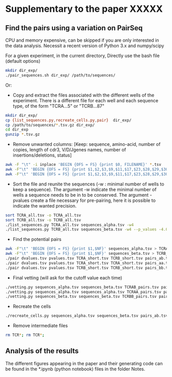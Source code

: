 # Supplementary to the paper XXXXX


## Find the pairs using a variation on PairSeq

CPU and memory expensive, can be skipped if you are only interested in the data analysis.
Necessit a recent version of Python 3.x and numpy/scipy

For a given experiment, in the current directory, 
Directly use the bash file (default options)
```bash
mkdir dir_exp/
./pair_sequences.sh dir_exp/ /path/to/sequences/
```
Or:
- Copy and extract the files associated with the different wells of the experiment.
  There is a different file for each well and each sequence type, of the form "TCRA...5" or "TCRB...87"
```bash
mkdir dir_exp/ 
cp {list_sequences.py,recreate_cells.py,pair}  dir_exp/
cp /path/to/sequences/*.tsv.gz dir_exp/
cd dir_exp
gunzip *.tsv.gz
```
- Remove unwanted columns:
[Keep: sequence, amino-acid, number of copies, length of cdr3, V/D/Jgenes names, number of insertions/deletions, status]
```bash
awk -F "\t" -i inplace 'BEGIN {OFS = FS} {print $0, FILENAME}' *.tsv
awk -F"\t" 'BEGIN {OFS = FS} {print $1,$2,$3,$9,$11,$17,$23,$28,$29,$30,$31,$32,$33,$43,$NF}' TCRA.* > TCRA_all.tsv
awk -F"\t" 'BEGIN {OFS = FS} {print $1,$2,$3,$9,$11,$17,$23,$28,$29,$30,$31,$32,$33,$43,$NF}' TCRB.* > TCRB_all.tsv
```
- Sort the file and reunite the sequences (-w : minimal number of wells to keep a sequence). 
The argument -w indicate the minimal number of wells a sequence needs to be in to be conserved.
The argument -pvalues create a file necessary for pre-pairing, here it is possible to indicate
the wanted precision.
```bash
sort TCRA_all.tsv -o TCRA_all.tsv
sort TCRB_all.tsv -o TCRB_all.tsv
./list_sequences.py TCRA_all.tsv sequences_alpha.tsv -w4
./list_sequences.py TCRB_all.tsv sequences_beta.tsv -w4 --p_values -4.0
```
- Find the potential pairs
```bash
awk -F"\t" 'BEGIN {OFS = FS} {print $1,$NF}' sequences_alpha.tsv > TCRA_short.tsv
awk -F"\t" 'BEGIN {OFS = FS} {print $1,$NF}' sequences_beta.tsv > TCRB_short.tsv
./pair dvalues.tsv pvalues.tsv TCRA_short.tsv TCRB_short.tsv pairs_ab.tsv 0.01
./pair dvalues.tsv pvalues.tsv TCRA_short.tsv TCRA_short.tsv pairs_aa.tsv 0.01
./pair dvalues.tsv pvalues.tsv TCRB_short.tsv TCRB_short.tsv pairs_bb.tsv 0.01
```
- Final vetting (will ask for the cutoff value each time)
```bash
./vetting.py sequences_alpha.tsv sequences_beta.tsv TCRAB_pairs.tsv pairs_ab.tsv --fdr=0.01
./vetting.py sequences_alpha.tsv sequences_alpha.tsv TCRAA_pairs.tsv pairs_aa.tsv --fdr=0.01 --cutoff=5
./vetting.py sequences_beta.tsv sequences_beta.tsv TCRBB_pairs.tsv pairs_bb.tsv --fdr=0.01 --cutoff=5
```
- Recreate the cells
```bash
./recreate_cells.py sequences_alpha.tsv sequences_beta.tsv pairs_ab.tsv pairs_aa.tsv pairs_bb.tsv cells.tsv --cutoff=5
```
- Remove intermediate files
``` bash
rm TCR*; rm TCR*;
```


## Analysis of the results

The different figures appearing in the paper and their generating code can be found in the *.ipynb (python notebook) files in the folder Notes.
